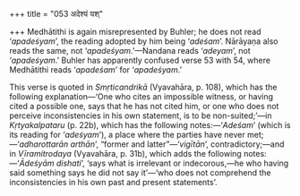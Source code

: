 +++
title = "053 अदेश्यं यश्"

+++
Medhātithi is again misrepresented by Buhler; he does not read
‘*apadeśyam*’, the reading adopted by him being ‘*adeśam*’. Nārāyaṇa
also reads the same, not ‘*apadeśyam*.’—Nandana reads ‘*adeyam*’, not
‘*apadeśyam*.’ Buhler has apparently confused verse 53 with 54, where
Medhātithi reads ‘*apadeśam*’ for ‘*apadeśyam*.’

This verse is quoted in *Smṛticandrikā* (Vyavahāra, p. 108), which has
the following explanation—‘One who cites an impossible witness, or
having cited a possible one, says that he has not cited him, or one who
does not perceive inconsistencies in his own statement, is to be
non-suited;’—in *Kṛtyakalpataru* (p. 22b), which has the following
notes:—‘*Adeśam*’ (which is its reading for ‘*adeśyam*’), a place where
the parties have never met;—‘*adharottarān arthān*’, “former and
latter”—‘*vigītān*’, contradictory;—and in *Vīramitrodaya* (Vyavahāra,
p. 31b), which adds the following notes:—‘*Ādeśyām dishati*’, ‘says what
is irrelevant or indecorous,—he who having said something says he did
not say it’—‘who does not comprehend the inconsistencies in his own past
and present statements’.


